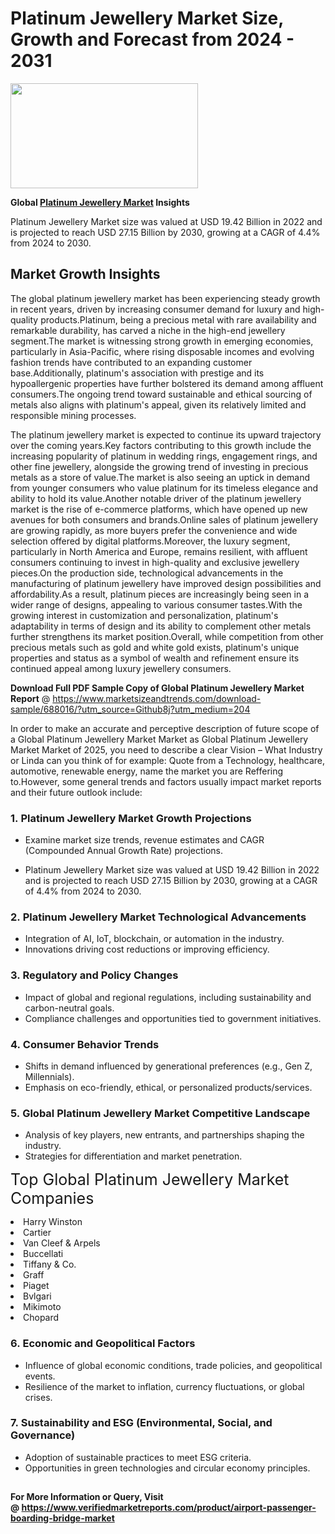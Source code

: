 <H1>Platinum Jewellery Market Size, Growth and Forecast from 2024 - 2031</H1><img class="aligncenter size-medium wp-image-584254" src="https://thirdeyenews.in/wp-content/uploads/2024/09/Global-Market-Research-300x168.jpeg" alt="" width="300" height="168" /><p><strong>Global&nbsp;<a href="https://www.marketsizeandtrends.com/download-sample/688016/?utm_source=Github8j?utm_medium=204">Platinum Jewellery Market</a> Insights</strong></p><p>Platinum Jewellery Market size was valued at USD 19.42 Billion in 2022 and is projected to reach USD 27.15 Billion by 2030, growing at a CAGR of 4.4% from 2024 to 2030.</p><p><h2>Market Growth Insights</h2> <p>The global platinum jewellery market has been experiencing steady growth in recent years, driven by increasing consumer demand for luxury and high-quality products.Platinum, being a precious metal with rare availability and remarkable durability, has carved a niche in the high-end jewellery segment.The market is witnessing strong growth in emerging economies, particularly in Asia-Pacific, where rising disposable incomes and evolving fashion trends have contributed to an expanding customer base.Additionally, platinum's association with prestige and its hypoallergenic properties have further bolstered its demand among affluent consumers.The ongoing trend toward sustainable and ethical sourcing of metals also aligns with platinum's appeal, given its relatively limited and responsible mining processes. </p> <p>The platinum jewellery market is expected to continue its upward trajectory over the coming years.Key factors contributing to this growth include the increasing popularity of platinum in wedding rings, engagement rings, and other fine jewellery, alongside the growing trend of investing in precious metals as a store of value.The market is also seeing an uptick in demand from younger consumers who value platinum for its timeless elegance and ability to hold its value.Another notable driver of the platinum jewellery market is the rise of e-commerce platforms, which have opened up new avenues for both consumers and brands.Online sales of platinum jewellery are growing rapidly, as more buyers prefer the convenience and wide selection offered by digital platforms.Moreover, the luxury segment, particularly in North America and Europe, remains resilient, with affluent consumers continuing to invest in high-quality and exclusive jewellery pieces.On the production side, technological advancements in the manufacturing of platinum jewellery have improved design possibilities and affordability.As a result, platinum pieces are increasingly being seen in a wider range of designs, appealing to various consumer tastes.With the growing interest in customization and personalization, platinum's adaptability in terms of design and its ability to complement other metals further strengthens its market position.Overall, while competition from other precious metals such as gold and white gold exists, platinum's unique properties and status as a symbol of wealth and refinement ensure its continued appeal among luxury jewellery consumers.</p><p><span class=""><strong>Download Full PDF Sample Copy of Global Platinum Jewellery Market Report</strong> @ <a href="https://www.marketsizeandtrends.com/download-sample/688016/?utm_source=Github8j?utm_medium=204" target="_blank">https://www.marketsizeandtrends.com/download-sample/688016/?utm_source=Github8j?utm_medium=204</a></span></p><p>In order to make an accurate and perceptive description of future scope of a Global&nbsp;Platinum Jewellery Market Market as Global&nbsp;Platinum Jewellery Market Market of 2025, you need to describe a clear Vision &ndash; What Industry or Linda can you think of for example: Quote from a Technology, healthcare, automotive, renewable energy, name the market you are Reffering to.However, some general trends and factors usually impact market reports and their future outlook include:</p><h3>1.&nbsp;<strong>Platinum Jewellery Market Growth Projections</strong></h3><ul><li>Examine market size trends, revenue estimates and CAGR (Compounded Annual Growth Rate) projections.</li><li><p>Platinum Jewellery Market size was valued at USD 19.42 Billion in 2022 and is projected to reach USD 27.15 Billion by 2030, growing at a CAGR of 4.4% from 2024 to 2030.</p></li></ul><h3>2.&nbsp;<strong>Platinum Jewellery Market Technological Advancements</strong></h3><ul><li>Integration of AI, IoT, blockchain, or automation in the industry.</li><li>Innovations driving cost reductions or improving efficiency.</li></ul><h3>3.&nbsp;<strong>Regulatory and Policy Changes</strong></h3><ul><li>Impact of global and regional regulations, including sustainability and carbon-neutral goals.</li><li>Compliance challenges and opportunities tied to government initiatives.</li></ul><h3>4.&nbsp;<strong>Consumer Behavior Trends</strong></h3><ul><li>Shifts in demand influenced by generational preferences (e.g., Gen Z, Millennials).</li><li>Emphasis on eco-friendly, ethical, or personalized products/services.</li></ul><h3>5.&nbsp;<strong>Global Platinum Jewellery Market Competitive Landscape</strong></h3><ul><li>Analysis of key players, new entrants, and partnerships shaping the industry.</li><li>Strategies for differentiation and market penetration.</li></ul><p data-pm-slice="1 1 []"><span style="color: inherit; font-family: inherit; font-size: 25px;">Top Global Platinum Jewellery Market Companies</span></p><div class="" data-test-id=""><p><li>Harry Winston</li><li> Cartier</li><li> Van Cleef & Arpels</li><li> Buccellati</li><li> Tiffany & Co.</li><li> Graff</li><li> Piaget</li><li> Bvlgari</li><li> Mikimoto</li><li> Chopard</li></p></div><h3>6.&nbsp;<strong>Economic and Geopolitical Factors</strong></h3><ul><li>Influence of global economic conditions, trade policies, and geopolitical events.</li><li>Resilience of the market to inflation, currency fluctuations, or global crises.</li></ul><h3>7.&nbsp;<strong>Sustainability and ESG (Environmental, Social, and Governance)</strong></h3><ul><li>Adoption of sustainable practices to meet ESG criteria.</li><li>Opportunities in green technologies and circular economy principles.</li></ul><h2><strong style="font-size: 14px;">For More Information or Query, Visit @&nbsp;</strong><a style="background-color: #ffffff; font-size: 14px;" href="https://www.marketsizeandtrends.com/report/platinum-jewellery-market/" target="_blank">https://www.verifiedmarketreports.com/product/airport-passenger-boarding-bridge-market</a></h2>